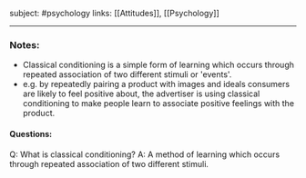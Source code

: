 subject: #psychology 
links: [[Attitudes]], [[Psychology]]

---

### Notes:
- Classical conditioning is a simple form of learning which occurs through repeated association of two different stimuli or 'events'.
- e.g. by repeatedly pairing a product with images and ideals consumers are likely to feel positive about, the advertiser is using classical conditioning to make people learn to associate positive feelings with the product.

#### Questions:
Q: What is classical conditioning?
A: A method of learning which occurs through repeated association of two different stimuli.
<!--ID: 1623103366001-->

